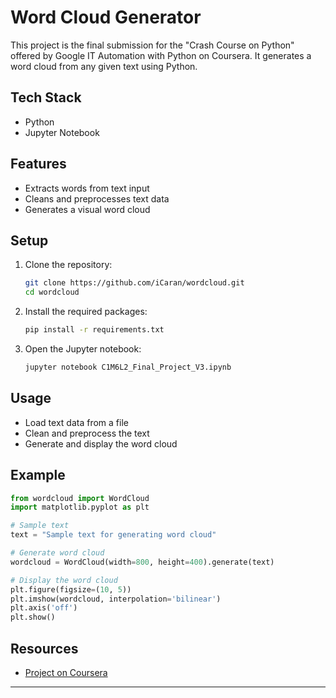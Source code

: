 # Word Cloud Generator

This project is the final submission for the "Crash Course on Python" offered by Google IT Automation with Python on Coursera. It generates a word cloud from any given text using Python.

## Tech Stack

- Python
- Jupyter Notebook

## Features

- Extracts words from text input
- Cleans and preprocesses text data
- Generates a visual word cloud

## Setup

1. Clone the repository:
   ```sh
   git clone https://github.com/iCaran/wordcloud.git
   cd wordcloud
   ```
2. Install the required packages:
   ```sh
   pip install -r requirements.txt
   ```
3. Open the Jupyter notebook:
   ```sh
   jupyter notebook C1M6L2_Final_Project_V3.ipynb
   ```

## Usage

- Load text data from a file
- Clean and preprocess the text
- Generate and display the word cloud

## Example

```python
from wordcloud import WordCloud
import matplotlib.pyplot as plt

# Sample text
text = "Sample text for generating word cloud"

# Generate word cloud
wordcloud = WordCloud(width=800, height=400).generate(text)

# Display the word cloud
plt.figure(figsize=(10, 5))
plt.imshow(wordcloud, interpolation='bilinear')
plt.axis('off')
plt.show()
```

## Resources

- [Project on Coursera](https://www.coursera.org/learn/python-crash-course/)

---
